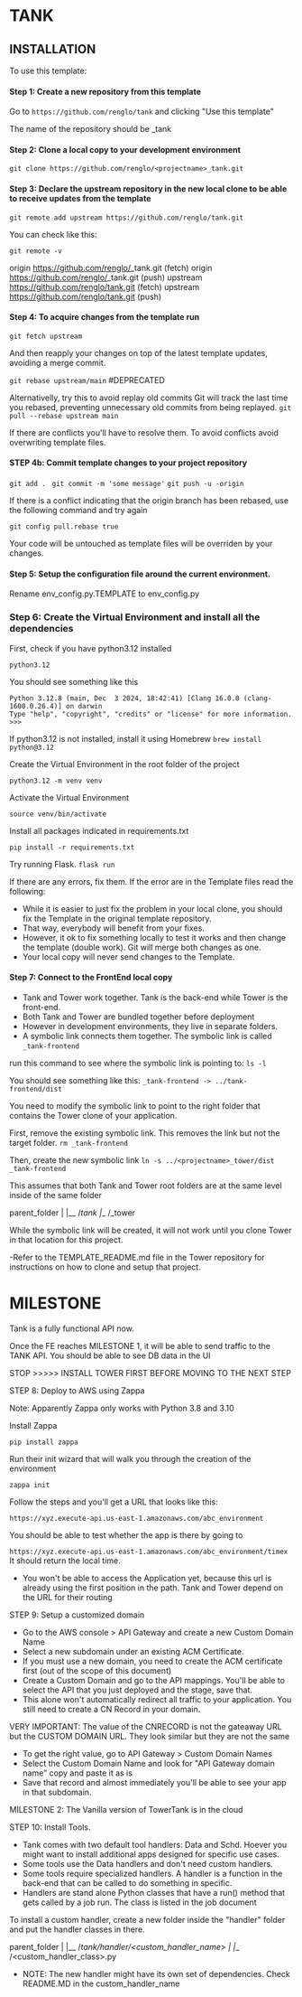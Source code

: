 # TANK

## INSTALLATION

To use this template: 

#### Step 1: Create a new repository from this template 
Go to `https://github.com/renglo/tank` and clicking "Use this template"

The name of the repository should be <projectname>_tank

#### Step 2: Clone a local copy to your development environment

`git clone https://github.com/renglo/<projectname>_tank.git`

#### Step 3: Declare the upstream repository in the new local clone to be able to receive updates from the template

`git remote add upstream https://github.com/renglo/tank.git`

You can check like this:

`git remote -v`


origin  https://github.com/renglo/<projectname>_tank.git (fetch)
origin  https://github.com/renglo/<projetname>_tank.git (push)
upstream        https://github.com/renglo/tank.git (fetch)
upstream        https://github.com/renglo/tank.git (push)


#### Step 4: To acquire changes from the template run

`git fetch upstream`

And then reapply your changes on top of the latest template updates, avoiding a merge commit.

`git rebase upstream/main` #DEPRECATED

Alternativelly, try this to avoid replay old commits
Git will track the last time you rebased, preventing unnecessary old commits from being replayed.
`git pull --rebase upstream main`


If there are conflicts you'll have to resolve them. 
To avoid conflicts avoid overwriting template files.


#### STEP 4b: Commit template changes to your project repository

`git add . `
`git commit -m 'some message'`
`git push -u -origin`

If there is a conflict indicating that the origin branch has been rebased, use the following command and try again

`git config pull.rebase true`


Your code will be untouched as template files will be overriden by your changes.



#### Step 5: Setup the configuration file around the current environment.

Rename env_config.py.TEMPLATE to env_config.py


### Step 6: Create the Virtual Environment and install all the dependencies

First, check if you have python3.12 installed

`python3.12`

You should see something like this

```
Python 3.12.8 (main, Dec  3 2024, 18:42:41) [Clang 16.0.0 (clang-1600.0.26.4)] on darwin
Type "help", "copyright", "credits" or "license" for more information.
>>> 
```

If python3.12 is not installed, install it using Homebrew
`brew install python@3.12`

Create the Virtual Environment in the root folder of the project

`python3.12 -m venv venv`

Activate the Virtual Environment

`source venv/bin/activate`

Install all packages indicated in requirements.txt

`pip install -r requirements.txt`

Try running Flask. 
`flask run`

If there are any errors, fix them. If the error are in the Template files read the following:
- While it is easier to just fix the problem in your local clone, you should fix the Template in the original template repository. 
- That way, everybody will benefit from your fixes. 
- However, it ok to fix something locally to test it works and then change the template (double work). Git will merge both changes as one.
- Your local copy will never send changes to the Template. 


#### Step 7: Connect to the FrontEnd local copy

- Tank and Tower work together. Tank is the back-end while Tower is the front-end. 
- Both Tank and Tower are bundled together before deployment
- However in development environments, they live in separate folders. 
- A symbolic link connects them together. The symbolic link is called `_tank-frontend`

run this command to see where the symbolic link is pointing to: 
`ls -l `

You should see something like this: 
`_tank-frontend -> ../tank-frontend/dist`


You need to modify the symbolic link to point to the right folder that contains the Tower clone of your application. 

First, remove the existing symbolic link. This removes the link but not the target folder.
`rm _tank-frontend`

Then, create the new symbolic link
`ln -s ../<projectname>_tower/dist _tank-frontend`

This assumes that both Tank and Tower root folders are at the same level inside of the same folder

parent_folder
    |
    |__ /<projectname>_tank
    |__ /<projectname>_tower


While the symbolic link will be created, it will not work until you clone Tower in that location for this project.

-Refer to the TEMPLATE_README.md file in the Tower repository for instructions on how to clone and setup that project. 




# MILESTONE

Tank is a fully functional API now.

Once the FE reaches MILESTONE 1, it will be able to send traffic to the TANK API. You should be able to see DB data in the UI


STOP >>>>> INSTALL TOWER FIRST BEFORE MOVING TO THE NEXT STEP





STEP 8: Deploy to AWS using Zappa

Note: Apparently Zappa only works with Python 3.8 and 3.10

Install Zappa

`pip install zappa`

Run their init wizard that will walk you through the creation of the environment

`zappa init`

Follow the steps and you'll get a URL that looks like this: 

`https://xyz.execute-api.us-east-1.amazonaws.com/abc_environment`

You should be able to test whether the app is there by going to 

`https://xyz.execute-api.us-east-1.amazonaws.com/abc_environment/timex` 
 It should return the local time. 

 - You won't be able to access the Application yet, because this url is already using the first position in the path. Tank and Tower depend on the URL for their routing

STEP 9: Setup a customized domain

- Go to the AWS console > API Gateway and create a new Custom Domain Name
- Select a new subdomain under an existing ACM Certificate. 
- If you must use a new domain, you need to create the ACM certificate first (out of the scope of this document)
- Create a  Custom Domain and go to the API mappings. You'll be able to select the API that you just deployed and the stage, save that. 
- This alone won't automatically redirect all traffic to your application. You still need to create a CN Record in your domain.

VERY IMPORTANT: The value of the CNRECORD is not the gateaway URL but the CUSTOM DOMAIN URL. They look similar but they are not the same

- To get the right value, go to API Gateway > Custom Domain Names 
- Select the Custom Domain Name and look for "API Gateway domain name" copy and paste it as is
- Save that record and almost immediately you'll be able to see your app in that subdomain. 





MILESTONE 2: The Vanilla version of TowerTank is in the cloud 



STEP 10: Install Tools.

- Tank comes with two default tool handlers: Data and Schd. Hoever you might want to install additional apps designed for specific use cases. 
- Some tools use the Data handlers and don't need custom handlers.
- Some tools require specialized handlers. A handler is a function in the back-end that can be called to do something in specific. 
- Handlers are stand alone Python classes that have a run() method that gets called by a job run. The class is listed in the job document

To install a custom handler, create a new folder inside the "handler" folder and put the handler classes in there.



parent_folder
    |
    |__ /<projectname>_tank/handler/<custom_handler_name> |
                                                          |__ /<custom_handler_class>.py



- NOTE: The new handler might have its own set of dependencies. Check README.MD in the custom_handler_name









